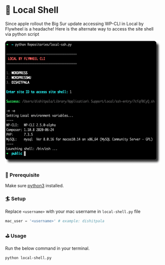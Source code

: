 # :tokyo_tower: Local Shell
Since apple rollout the Big Sur update accessing WP-CLI in Local by Flywheel is a headache! Here is the alternate way to access the site shell via python script


<img src="https://github.com/dishitpala/flywheel-local-cli/blob/main/screenshot.png" height="400px">


### :seedling: Prerequisite
Make sure [python3](https://www.python.org/download/releases/3.0/) installed.

### :surfer: Setup
Replace `<username>` with your mac username in `local-shell.py` file
```python
mac_user = '<username>' # example: dishitpala
```

### :golf: Usage
Run the below command in your terminal.
```shell
python local-shell.py
```


